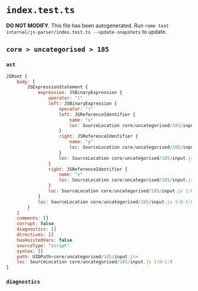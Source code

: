# `index.test.ts`

**DO NOT MODIFY**. This file has been autogenerated. Run `rome test internal/js-parser/index.test.ts --update-snapshots` to update.

## `core > uncategorised > 185`

### `ast`

```javascript
JSRoot {
	body: [
		JSExpressionStatement {
			expression: JSBinaryExpression {
				operator: "|"
				left: JSBinaryExpression {
					operator: "|"
					left: JSReferenceIdentifier {
						name: "x"
						loc: SourceLocation core/uncategorised/185/input.js 1:0-1:1 (x)
					}
					right: JSReferenceIdentifier {
						name: "y"
						loc: SourceLocation core/uncategorised/185/input.js 1:4-1:5 (y)
					}
					loc: SourceLocation core/uncategorised/185/input.js 1:0-1:5
				}
				right: JSReferenceIdentifier {
					name: "z"
					loc: SourceLocation core/uncategorised/185/input.js 1:8-1:9 (z)
				}
				loc: SourceLocation core/uncategorised/185/input.js 1:0-1:9
			}
			loc: SourceLocation core/uncategorised/185/input.js 1:0-1:9
		}
	]
	comments: []
	corrupt: false
	diagnostics: []
	directives: []
	hasHoistedVars: false
	sourceType: "script"
	syntax: []
	path: UIDPath<core/uncategorised/185/input.js>
	loc: SourceLocation core/uncategorised/185/input.js 1:0-1:9
}
```

### `diagnostics`

```

```

